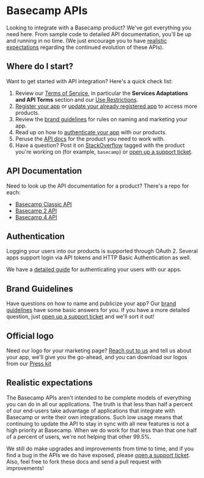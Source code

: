 Basecamp APIs
=============

Looking to integrate with a Basecamp product? We've got everything you need here. From sample code to detailed API documentation, you'll be up and running in no time. (We just encourage you to have [realistic expectations](#realistic-expectations) regarding the continued evolution of these APIs).


Where do I start?
-----------------

Want to get started with API integration? Here's a quick check list:

1. Review our [Terms of Service](https://basecamp.com/about/policies/terms), in particular the **Services Adaptations and API Terms** section and our [Use Restrictions](https://basecamp.com/about/policies/abuse). 
2. [Register your app](https://launchpad.37signals.com/integrations/new) or [update your already registered app](http://launchpad.37signals.com/integrations) to access more products.
3. Review the [brand guidelines](#brand-guidelines) for rules on naming and marketing your app.
4. Read up on how to [authenticate your app](#authentication) with our products.
5. Peruse the [API docs](#products) for the product you need to work with.
6. Have a question? Post it on [StackOverflow](http://stackoverflow.com/questions/ask) tagged with the product you're working on (for example, `basecamp`) or [open up a support ticket](https://basecamp.com/support).

API Documentation
-----------------

Need to look up the API documentation for a product? There's a repo for each:

* [Basecamp Classic API](https://github.com/basecamp/basecamp-classic-api)
* [Basecamp 2 API](https://github.com/basecamp/bcx-api)
* [Basecamp 4 API](https://github.com/basecamp/bc3-api)

Authentication
--------------

Logging your users into our products is supported through OAuth 2. Several apps support login via API tokens and HTTP Basic Authentication as well.

We have a [detailed guide](https://github.com/basecamp/api/blob/master/sections/authentication.md) for authenticating your users with our apps.


Brand Guidelines
----------------

Have questions on how to name and publicize your app? Our [brand guidelines](https://github.com/basecamp/api/blob/master/sections/brand_guidelines.md) have some basic answers for you. If you have a more detailed question, just [open up a support ticket](http://help.basecamp.com/tickets/new) and we'll sort it out!


Official logo
-------------

Need our logo for your marketing page? [Reach out to us](https://basecamp.com/support) and tell us about your app, we'll give you the go-ahead, and you can download our logos from our [Press kit](https://basecamp.com/about/press) 


Realistic expectations
----------------------

The Basecamp APIs aren't intended to be complete models of everything you can do in all our applications. The truth is that less than half a percent of our end-users take advantage of applications that integrate with Basecamp or write their own integrations. Such low usage means that continuing to update the API to stay in sync with all new features is not a high priority at Basecamp. When we do work for that less than that one half of a percent of users, we're not helping that other 99.5%.

We still do make upgrades and improvements from time to time, and if you find a bug in the APIs we do have exposed, please [open a support ticket](https://basecamp.com/support). Also, feel free to fork these docs and send a pull request with improvements!
